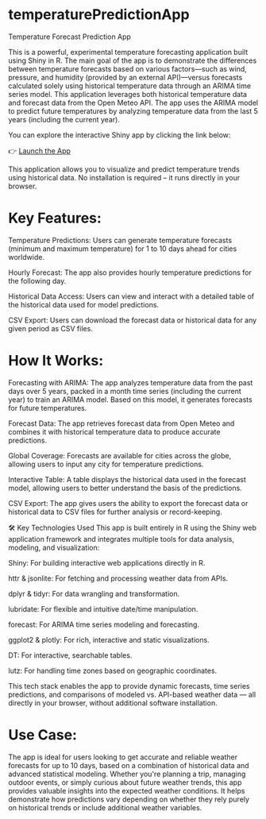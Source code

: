 # temperaturePredictionApp

Temperature Forecast Prediction App 

This is a powerful, experimental temperature forecasting application built using Shiny in R. The main goal of the app is to demonstrate the differences between temperature forecasts based on various factors—such as wind, pressure, and humidity (provided by an external API)—versus forecasts calculated solely using historical temperature data through an ARIMA time series model. This application leverages both historical temperature data and forecast data from the Open Meteo API. The app uses the ARIMA model to predict future temperatures by analyzing temperature data from the last 5 years (including the current year).

You can explore the interactive Shiny app by clicking the link below:

👉 [Launch the App](https://carolineexplores.shinyapps.io/app_r/)

This application allows you to visualize and predict temperature trends using historical data. No installation is required – it runs directly in your browser.

# Key Features:

Temperature Predictions: Users can generate temperature forecasts (minimum and maximum temperature) for 1 to 10 days ahead for cities worldwide.

Hourly Forecast: The app also provides hourly temperature predictions for the following day.

Historical Data Access: Users can view and interact with a detailed table of the historical data used for model predictions.

CSV Export: Users can download the forecast data or historical data for any given period as CSV files.

# How It Works: 
Forecasting with ARIMA: The app analyzes temperature data from the past days over 5 years, packed in a month time series (including the current year) to train an ARIMA model. Based on this model, it generates forecasts for future temperatures.

Forecast Data: The app retrieves forecast data from Open Meteo and combines it with historical temperature data to produce accurate predictions.

Global Coverage: Forecasts are available for cities across the globe, allowing users to input any city for temperature predictions.

Interactive Table: A table displays the historical data used in the forecast model, allowing users to better understand the basis of the predictions.

CSV Export: The app gives users the ability to export the forecast data or historical data to CSV files for further analysis or record-keeping.

🛠️ Key Technologies Used
This app is built entirely in R using the Shiny web application framework and integrates multiple tools for data analysis, modeling, and visualization:

Shiny: For building interactive web applications directly in R.

httr & jsonlite: For fetching and processing weather data from APIs.

dplyr & tidyr: For data wrangling and transformation.

lubridate: For flexible and intuitive date/time manipulation.

forecast: For ARIMA time series modeling and forecasting.

ggplot2 & plotly: For rich, interactive and static visualizations.

DT: For interactive, searchable tables.

lutz: For handling time zones based on geographic coordinates.

This tech stack enables the app to provide dynamic forecasts, time series predictions, and comparisons of modeled vs. API-based weather data — all directly in your browser, without additional software installation.

# Use Case: 
The app is ideal for users looking to get accurate and reliable weather forecasts for up to 10 days, based on a combination of historical data and advanced statistical modeling. Whether you're planning a trip, managing outdoor events, or simply curious about future weather trends, this app provides valuable insights into the expected weather conditions. It helps demonstrate how predictions vary depending on whether they rely purely on historical trends or include additional weather variables.

